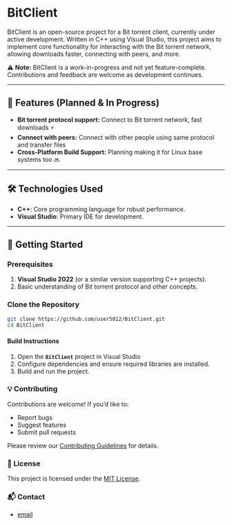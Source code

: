 # BitClient

BitClient is an open-source project for a Bit torrent client, currently under active development. Written in C++ using Visual Studio, this project aims to implement core functionality for interacting with the Bit torrent network, allowing downloads faster, connecting with peers, and more.

⚠️ **Note:** BitClient is a work-in-progress and not yet feature-complete. Contributions and feedback are welcome as development continues.

---

## 🚀 Features (Planned & In Progress)

- **Bit torrent protocol support:** Connect to Bit torrent network, fast downloads ⚡
- **Connect with peers:** Connect with other people using same protocol and transfer files
- **Cross-Platform Build Support:** Planning making it for Linux base systems too 🔜

---

## 🛠️ Technologies Used

- **C++**: Core programming language for robust performance.
- **Visual Studio**: Primary IDE for development.

---

## 🌱 Getting Started

### Prerequisites

1. **Visual Studio 2022** (or a similar version supporting C++ projects).
2. Basic understanding of Bit torrent protocol and other concepts.

### Clone the Repository

```bash
git clone https://github.com/user5012/BitClient.git
cd BitClient
```

#### Build Instructions

1. Open the **```BitClient```** project in Visual Studio
2. Configure dependencies and ensure required libraries are installed.
3. Build and run the project.

### 💡 Contributing

Contributions are welcome! If you’d like to:
- Report bugs
- Suggest features
- Submit pull requests

Please review our [Contributing Guidelines](#) for details.

### 📜 License

This project is licensed under the [MIT License](https://github.com/user5012/BitClient/blob/master/LICENCE).

### 📬 Contact

* [email](kmamais100@gmail.com)
